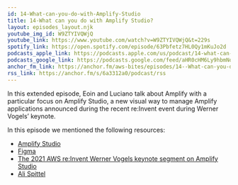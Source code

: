 ```yaml
---
id: 14-What-can-you-do-with-Amplify-Studio
title: 14-What can you do with Amplify Studio?
layout: episodes_layout.njk
youtube_img_id: W9ZTYIVQWjQ
youtube_link: https://www.youtube.com/watch?v=W9ZTYIVQWjQ&t=229s
spotify_link: https://open.spotify.com/episode/63Pbfetz7HL0Qy1mKuJo2d
podcasts_apple_link: https://podcasts.apple.com/us/podcast/14-what-can-you-do-with-amplify-studio/id1585489017?i=1000544497569
podcasts_google_link: https://podcasts.google.com/feed/aHR0cHM6Ly9hbmNob3IuZm0vcy82YTMzMTJhMC9wb2RjYXN0L3Jzcw/episode/NTM2N2RlOGItMGM3Zi00ZmFkLTlhZWMtMzYzMGFlMjVlY2E1?sa=X&ved=0CAUQkfYCahcKEwjQ4fnhqPX3AhUAAAAAHQAAAAAQAQ
anchor_fm_link: https://anchor.fm/aws-bites/episodes/14--What-can-you-do-with-Amplify-Studio-e1bg4gg
rss_link: https://anchor.fm/s/6a3312a0/podcast/rss
---
```


In this extended episode, Eoin and Luciano talk about Amplify with a particular focus on Amplify Studio, a new visual way to manage Amplify applications announced during the recent re:Invent event during Werner Vogels’ keynote.

In this episode we mentioned the following resources:

  - [Amplify Studio](https://aws.amazon.com/amplify/studio/) 
  - [Figma](https://www.figma.com/)
  - [The 2021 AWS re:Invent Werner Vogels keynote segment on Amplify Studio](https://youtu.be/8_Xs8Ik0h1w?t=3346)
  - [Ali Spittel](https://www.youtube.com/watch?v=7MKVCmNKT1c)
    